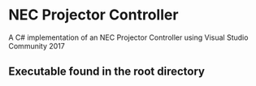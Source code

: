# NEC Projector Controller

A C# implementation of an NEC Projector Controller using Visual Studio Community 2017

## Executable found in the root directory
